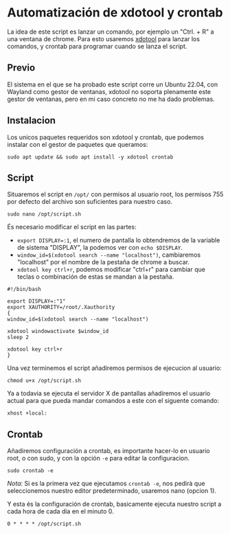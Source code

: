 # Automatización de xdotool y crontab

La idea de este script es lanzar un comando, por ejemplo un "Ctrl. + R" a una ventana de chrome. Para esto usaremos [xdotool](https://github.com/jordansissel/xdotool) para lanzar los comandos, y crontab para programar cuando se lanza el script.

## Previo

El sistema en el que se ha probado este script corre un Ubuntu 22.04, con Wayland como gestor de ventanas, xdotool no soporta plenamente este gestor de ventanas, pero en mi caso concreto no me ha dado problemas.

## Instalacion 

Los unicos paquetes requeridos son xdotool y crontab, que podemos instalar con el gestor de paquetes que queramos:

`sudo apt update && sudo apt install -y xdotool crontab`

## Script

Situaremos el script en `/opt/` con permisos al usuario root, los permisos 755 por defecto del archivo son suficientes para nuestro caso.

`sudo nano /opt/script.sh`

És necesario modificar el script en las partes:

* `export DISPLAY=:1`, el numero de pantalla lo obtendremos de la variable de sistema "DISPLAY", la podemos ver con `echo $DISPLAY`.
* `window_id=$(xdotool search --name "localhost")`, cambiaremos "localhost" por el nombre de la pestaña de chrome a buscar.
* `xdotool key ctrl+r`, podemos modificar "ctrl+r" para cambiar que teclas o combinación de estas se mandan a la pestaña.


```
#!/bin/bash

export DISPLAY=:"1"
export XAUTHORITY=/root/.Xauthority
{
window_id=$(xdotool search --name "localhost")

xdotool windowactivate $window_id
sleep 2

xdotool key ctrl+r
}
```

Una vez terminemos el script añadiremos permisos de ejecucion al usuario:

`chmod u+x /opt/script.sh`

Ya a todavia se ejecuta el servidor X de pantallas añadiremos el usuario actual para que pueda mandar comandos a este con el siguente comando:

`xhost +local:`

## Crontab

Añadiremos configuración a crontab, es importante hacer-lo en usuario root, o con sudo, y con la opción `-e` para editar la configuracion.

`sudo crontab -e `

*Nota:* Si es la primera vez que ejecutamos `crontab -e`, nos pedirà que seleccionemos nuestro editor predeterminado, usaremos nano (opcion 1).

Y esta és la configuración de crontab, basicamente ejecuta nuestro script a cada hora de cada dia en el minuto 0.

`0 * * * * /opt/script.sh`